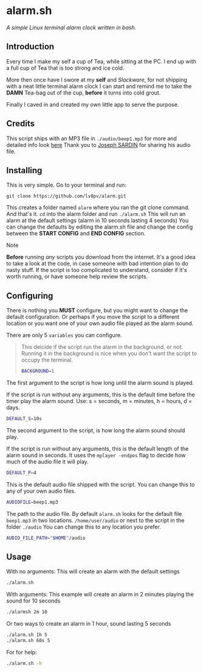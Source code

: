 # alarm.sh
*A simple Linux terminal alarm clock written in bash.*

## Introduction
Every time I make my self a cup of Tea, while sitting at the PC. I end up with a
full cup of Tea that is too strong and ice cold.

More then once have I swore at my **self** and *Slackware*, for not shipping
with a neat little terminal alarm clock I can start and remind me to take the
**DAMN** Tea-bag out of the cup, **before** it turns into cold grout.

Finally I caved in and created my own little app to serve the purpose.

## Credits
This script ships with an MP3 file in `./audio/beep1.mp3` for more and detailed
info look [here](./audio/BEEP1-CREDITS.md) Thank you to [Joseph SARDIN][1] for
sharing his audio file.

## Installing
This is very simple. Go to your terminal and run:
```git
git clone https://github.com/lv8pv/alarm.git
```

This creates a folder named `alarm` where you ran the git clone command. And
that's it. `cd` into the alarm folder and run `./alarm.sh` This will run an
alarm at the default settings (alarm in 10 seconds lasting 4 seconds) You can
change the defaults by editing the alarm.sh file and change the config between
the **START CONFIG** and **END CONFIG** section.

> [!NOTE]
> **Before** running *any* scripts you download from the internet. It's a good
> idea to take a look at the code, in case someone with bad intention plan to do
> nasty stuff. If the script is too complicated to understand, consider if it's
> worth running, or have someone help review the scripts.

## Configuring
There is nothing you **MUST** configure, but you might want to change the
default configuration. Or perhaps if you move the script to a different location
or you want one of your own audio file played as the alarm sound.

There are only 5 `variables` you can configure.

> This deicide if the script run the alarm in the background, or not. Running it
> in the background is nice when you don't want the script to occupy the terminal.
> ```bash
> BACKGROUND=1
> ```

The first argument to the script is how long until the alarm sound is played.

If the script is run without any arguments, this is the default time before the
timer play the alarm sound. Use: s = seconds, m = minutes, h = hours, d = days.
```bash
DEFAULT_S=10s
```

The second argument to the script, is how long the alarm sound should play. 

If the script is run without any arguments, this is the default length of the
alarm sound in seconds. It uses the `mplayer -endpos` flag to decide how much of
the audio file it will play.
```bash
DEFAULT_P=4
```

This is the default audio file shipped with the script. You can change this to
any of your own audio files.
```bash
AUDIOFILE=beep1.mp3
```

The path to the audio file. By default `alarm.sh` looks for the default file
`beep1.mp3` in two locations. `/home/user/audio` or next to the script in the
folder `./audio` You can change this to any location you prefer.
```bash
AUDIO_FILE_PATH="$HOME"/audio
```

## Usage
With no arguments: This will create an alarm with the default settings
```bash
./alarm.sh
```

With arguments: This example will create an alarm in 2 minutes playing the sound
for 10 seconds
```bash
./alarmsh 2m 10
```

Or two ways to create an alarm in 1 hour, sound lasting 5 seconds
```bash
./alarm.sh 1h 5
./alarm.sh 60s 5
```

For for help:
```bash
./alarm.sh -h
```

[1]: https://josephsardin.fr

<!-- vim: ts=2:sts=2:sw=2:tw=80:cc=80:spell et
-->
